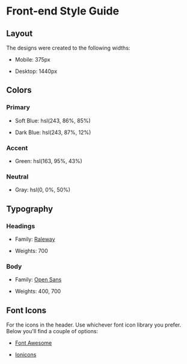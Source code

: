 # Front-end Style Guide


## Layout

The designs were created to the following widths:


- Mobile: 375px

- Desktop: 1440px


## Colors


### Primary


- Soft Blue: hsl(243, 86%, 85%)

- Dark Blue: hsl(243, 87%, 12%)


### Accent


- Green: hsl(163, 95%, 43%)


### Neutral


- Gray: hsl(0, 0%, 50%)


## Typography


### Headings


- Family: [Raleway](https://fonts.google.com/specimen/Raleway)

- Weights: 700


### Body


- Family: [Open Sans](https://fonts.google.com/specimen/Open+Sans)

- Weights: 400, 700


## Font Icons


For the icons in the header. Use whichever font icon library you prefer. Below you'll find a couple of options:


- [Font Awesome](https://fontawesome.com/)

- [Ionicons](https://ionicons.com/)